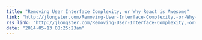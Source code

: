 ```yaml
---
title: "Removing User Interface Complexity, or Why React is Awesome"
link: "http://jlongster.com/Removing-User-Interface-Complexity,-or-Why-React-is-Awesome"
rss_link: "http://jlongster.com/Removing-User-Interface-Complexity,-or-Why-React-is-Awesome"
date: "2014-05-13 08:25:23am"
---
```

